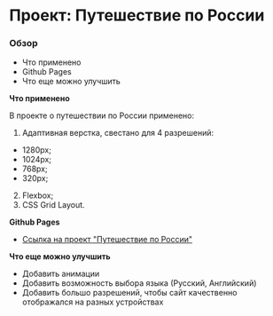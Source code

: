 # Проект: Путешествие по России

### Обзор
* Что применено
* Github Pages
* Что еще можно улучшить

**Что применено**

В проекте о путешествии по России применено:
1. Адаптивная верстка, cвестано для 4 разрешений:
  * 1280px;
  * 1024px;
  * 768px;
  * 320px;
2. Flexbox;
3. CSS Grid Layout.


**Github Pages**

* [Ссылка на проект "Путешествие по России"](https://gilyazov-ranel.github.io/russian-travel/)


**Что еще можно улучшить**

* Добавить анимации
* Добавить возможность выбора языка (Русский, Английский)
* Добавить большо разрешений, чтобы сайт качественно отображался на разных устройствах


